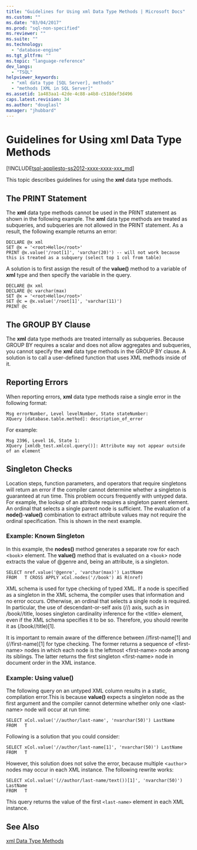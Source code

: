 ```yaml
---
title: "Guidelines for Using xml Data Type Methods | Microsoft Docs"
ms.custom: ""
ms.date: "03/04/2017"
ms.prod: "sql-non-specified"
ms.reviewer: ""
ms.suite: ""
ms.technology: 
  - "database-engine"
ms.tgt_pltfrm: ""
ms.topic: "language-reference"
dev_langs: 
  - "TSQL"
helpviewer_keywords: 
  - "xml data type [SQL Server], methods"
  - "methods [XML in SQL Server]"
ms.assetid: 1a483aa1-42de-4c88-a4b8-c518def3d496
caps.latest.revision: 34
ms.author: "douglasl"
manager: "jhubbard"
---
```

# Guidelines for Using xml Data Type Methods
[!INCLUDE[tsql-appliesto-ss2012-xxxx-xxxx-xxx_md](../../integration-services/system/stored-procedures/includes/tsql-appliesto-ss2012-xxxx-xxxx-xxx-md.md)]

  This topic describes guidelines for using the **xml** data type methods.  
  
## The PRINT Statement  
 The **xml** data type methods cannot be used in the PRINT statement as shown in the following example. The **xml** data type methods are treated as subqueries, and subqueries are not allowed in the PRINT statement. As a result, the following example returns an error:  
  
```  
DECLARE @x xml  
SET @x = '<root>Hello</root>'  
PRINT @x.value('/root[1]', 'varchar(20)') -- will not work because this is treated as a subquery (select top 1 col from table)   
```  
  
 A solution is to first assign the result of the **value()** method to a variable of **xml** type and then specify the variable in the query.  
  
```  
DECLARE @x xml  
DECLARE @c varchar(max)  
SET @x = '<root>Hello</root>'  
SET @c = @x.value('/root[1]', 'varchar(11)')  
PRINT @c                                                        
```  
  
## The GROUP BY Clause  
 The **xml** data type methods are treated internally as subqueries. Because GROUP BY requires a scalar and does not allow aggregates and subqueries, you cannot specify the **xml** data type methods in the GROUP BY clause. A solution is to call a user-defined function that uses XML methods inside of it.  
  
## Reporting Errors  
 When reporting errors, **xml** data type methods raise a single error in the following format:  
  
```  
Msg errorNumber, Level levelNumber, State stateNumber:  
XQuery [database.table.method]: description_of_error  
```  
  
 For example:  
  
```  
Msg 2396, Level 16, State 1:  
XQuery [xmldb_test.xmlcol.query()]: Attribute may not appear outside of an element  
```  
  
## Singleton Checks  
 Location steps, function parameters, and operators that require singletons will return an error if the compiler cannot determine whether a singleton is guaranteed at run time. This problem occurs frequently with untyped data. For example, the lookup of an attribute requires a singleton parent element. An ordinal that selects a single parent node is sufficient. The evaluation of a **node()**-**value()** combination to extract attribute values may not require the ordinal specification. This is shown in the next example.  
  
### Example: Known Singleton  
 In this example, the **nodes()** method generates a separate row for each <`book`> element. The **value()** method that is evaluated on a <`book`> node extracts the value of @genre and, being an attribute, is a singleton.  
  
```  
SELECT nref.value('@genre', 'varchar(max)') LastName  
FROM   T CROSS APPLY xCol.nodes('//book') AS R(nref)  
```  
  
 XML schema is used for type checking of typed XML. If a node is specified as a singleton in the XML schema, the compiler uses that information and no error occurs. Otherwise, an ordinal that selects a single node is required. In particular, the use of descendant-or-self axis (//) axis, such as in /book//title, looses singleton cardinality inference for the \<title> element, even if the XML schema specifies it to be so. Therefore, you should rewrite it as (/book//title)[1].  
  
 It is important to remain aware of the difference between //first-name[1] and (//first-name)[1] for type checking. The former returns a sequence of \<first-name> nodes in which each node is the leftmost \<first-name> node among its siblings. The latter returns the first singleton \<first-name> node in document order in the XML instance.  
  
### Example: Using value()  
 The following query on an untyped XML column results in a static, compilation error.This is because **value()** expects a singleton node as the first argument and the compiler cannot determine whether only one \<last-name> node will occur at run time:  
  
```  
SELECT xCol.value('//author/last-name', 'nvarchar(50)') LastName  
FROM   T  
```  
  
 Following is a solution that you could consider:  
  
```  
SELECT xCol.value('//author/last-name[1]', 'nvarchar(50)') LastName  
FROM   T  
```  
  
 However, this solution does not solve the error, because multiple <`author`> nodes may occur in each XML instance. The following rewrite works:  
  
```  
SELECT xCol.value('(//author/last-name/text())[1]', 'nvarchar(50)') LastName  
FROM   T  
```  
  
 This query returns the value of the first `<last-name>` element in each XML instance.  
  
## See Also  
 [xml Data Type Methods](../../t-sql/xml/xml-data-type-methods.md)  
  
  